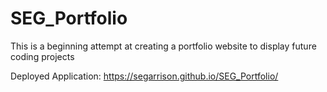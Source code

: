# SEG_Portfolio
This is a beginning attempt at creating a portfolio website to display future coding projects

Deployed Application:
https://segarrison.github.io/SEG_Portfolio/
